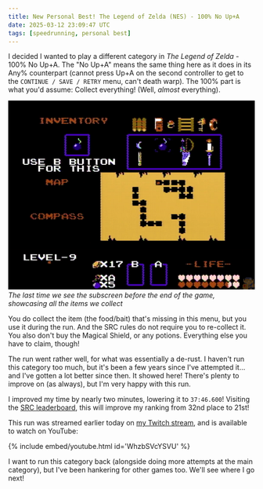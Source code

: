 ```yaml
---
title: New Personal Best! The Legend of Zelda (NES) - 100% No Up+A
date: 2025-03-12 23:09:47 UTC
tags: [speedrunning, personal best]
---
```


I decided I wanted to play a different category in *The Legend of Zelda* - 100% No Up+A. The "No Up+A" means the same thing here as it does in its Any% counterpart (cannot press Up+A on the second controller to get to the `CONTINUE / SAVE / RETRY` menu, can't death warp). The 100% part is what you'd assume: Collect everything! (Well, *almost* everything).

![A screenshot in The Legend of Zelda, showing the subscreen and all the items collected in the run](/assets/posts/2025-03-12-full-inventory.png)
_The last time we see the subscreen before the end of the game, showcasing all the items we collect_

You do collect the item (the food/bait) that's missing in this menu, but you use it during the run. And the SRC rules do not require you to re-collect it. You also don't buy the Magical Shield, or any potions. Everything else you have to claim, though!

The run went rather well, for what was essentially a de-rust. I haven't run this category too much, but it's been a few years since I've attempted it... and I've gotten a lot better since then. It showed here! There's plenty to improve on (as always), but I'm very happy with this run.

I improved my time by nearly two minutes, lowering it to `37:46.600`! Visiting the [SRC leaderboard](https://www.speedrun.com/the_legend_of_zelda?h=100_No_UpA-First_Quest&x=wkpo9g2r-gnxwmd48.xqkyow4l), this will improve my ranking from 32nd place to 21st!

This run was streamed earlier today on [my Twitch stream](https://twitch.tv/TheDoctorBlue), and is available to watch on YouTube:

{% include embed/youtube.html id='WhzbSVcYSVU' %}

I want to run this category back (alongside doing more attempts at the main category), but I've been hankering for other games too. We'll see where I go next!
